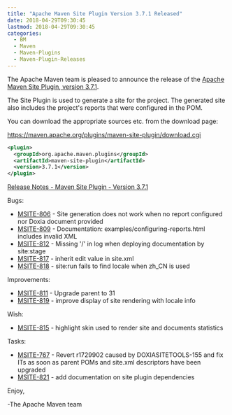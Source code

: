 ```yaml
---
title: "Apache Maven Site Plugin Version 3.7.1 Released"
date: 2018-04-29T09:30:45
lastmod: 2018-04-29T09:30:45
categories:
  - BM
  - Maven
  - Maven-Plugins
  - Maven-Plugin-Releases
---
```

The Apache Maven team is pleased to announce the release of the 
[Apache Maven Site Plugin, version 3.7.1](https://maven.apache.org/plugins/maven-site-plugin/).

The Site Plugin is used to generate a site for the project. The generated site
also includes the project's reports that were configured in the POM.

You can download the appropriate sources etc. from the download page:
 
https://maven.apache.org/plugins/maven-site-plugin/download.cgi

```xml
<plugin>
  <groupId>org.apache.maven.plugins</groupId>
  <artifactId>maven-site-plugin</artifactId>
  <version>3.7.1</version>
</plugin>
```
<!-- more -->
[Release Notes - Maven Site Plugin - Version 3.7.1](https://issues.apache.org/jira/secure/ReleaseNote.jspa?projectId=12317923&version=12342371&styleName=Text)

Bugs:

 * [MSITE-806](https://issues.apache.org/jira/browse/MSITE-806) - Site generation does not work when no report configured nor Doxia document provided
 * [MSITE-809](https://issues.apache.org/jira/browse/MSITE-809) - Documentation: examples/configuring-reports.html includes invalid XML
 * [MSITE-812](https://issues.apache.org/jira/browse/MSITE-812) - Missing '/' in log when deploying documentation by site:stage
 * [MSITE-817](https://issues.apache.org/jira/browse/MSITE-817) - inherit edit value in site.xml
 * [MSITE-818](https://issues.apache.org/jira/browse/MSITE-818) - site:run fails to find locale when zh_CN is used

Improvements:

 * [MSITE-811](https://issues.apache.org/jira/browse/MSITE-811) - Upgrade parent to 31
 * [MSITE-819](https://issues.apache.org/jira/browse/MSITE-819) - improve display of site rendering with locale info

Wish:

 * [MSITE-815](https://issues.apache.org/jira/browse/MSITE-815) - highlight skin used to render site and documents statistics

Tasks:

 * [MSITE-767](https://issues.apache.org/jira/browse/MSITE-767) - Revert r1729902 caused by DOXIASITETOOLS-155 and fix ITs as soon as parent POMs and site.xml descriptors have been upgraded
 * [MSITE-821](https://issues.apache.org/jira/browse/MSITE-821) - add documentation on site plugin dependencies

Enjoy,

-The Apache Maven team
